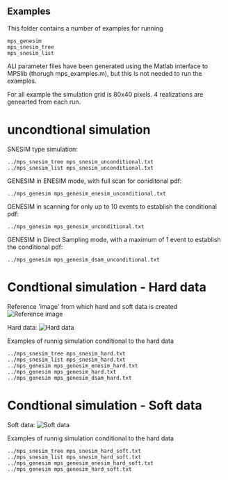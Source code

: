 ## Examples
This folder contains a number of examples for running

	mps_genesim
	mps_snesim_tree
	mps_snesim_list

ALl parameter files have been generated using the Matlab interface to MPSlib 
(thorugh mps_examples.m), but this is not needed to run the examples. 

For all example the simulation grid is 80x40 pixels.
4 realizations are genearted from each run. 


# uncondtional simulation
SNESIM type simulation:

	../mps_snesim_tree mps_snesim_unconditional.txt
	../mps_snesim_list mps_snesim_unconditional.txt

GENESIM in ENESIM mode, with full scan for coniditonal pdf:

	../mps_genesim mps_genesim_enesim_unconditional.txt

GENESIM in scanning for only up to 10 events to establish the conditional pdf:

	../mps_genesim mps_genesim_unconditional.txt

GENESIM in Direct Sampling mode, with a maximum of 1 event to establish the conditional pdf:

	../mps_genesim mps_genesim_dsam_unconditional.txt


# Condtional simulation - Hard data
Reference 'image' from which hard and soft data is created
![Reference image](https://raw.githubusercontent.com/ergosimulation/mpslib/master/examples/mps_examples_reference.png)

Hard data:
![Hard data](https://raw.githubusercontent.com/ergosimulation/mpslib/master/examples/mps_examples_hard_data.png)

Examples of runnig simulation conditional to the hard data

	../mps_snesim_tree mps_snesim_hard.txt
	../mps_snesim_list mps_snesim_hard.txt
	../mps_genesim mps_genesim_enesim_hard.txt
	../mps_genesim mps_genesim_hard.txt
	../mps_genesim mps_genesim_dsam_hard.txt


# Condtional simulation - Soft data
Soft data:
![Soft data](https://raw.githubusercontent.com/ergosimulation/mpslib/master/examples/mps_examples_soft_data.png)

Examples of runnig simulation conditional to the hard data

	../mps_snesim_tree mps_snesim_hard_soft.txt
	../mps_snesim_list mps_snesim_hard_soft.txt
	../mps_genesim mps_genesim_enesim_hard_soft.txt
	../mps_genesim mps_genesim_hard_soft.txt



